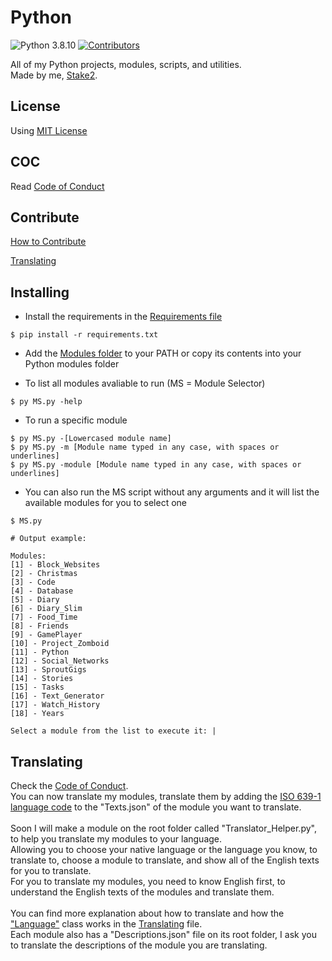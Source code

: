 # Python

![Python 3.8.10](https://img.shields.io/badge/Python-3.8.10-brightgreen.svg)
[![Contributors](https://img.shields.io/github/contributors/Stake2/Python.svg)](https://github.com/Stake2/Python/graphs/contributors)

All of my Python projects, modules, scripts, and utilities.<br>
Made by me, [Stake2](https://github.com/Stake2).

## License
Using [MIT License](https://github.com/Stake2/Python/blob/main/LICENSE)<br>

## COC
Read [Code of Conduct](https://github.com/Stake2/Python/blob/main/CODE_OF_CONDUCT.md)<br>

## Contribute
[How to Contribute](https://github.com/Stake2/Python/blob/main/CONTRIBUTING.md)<br>

[Translating](https://github.com/Stake2/Python/blob/main/TRANSLATING.md)<br>

## Installing
- Install the requirements in the [Requirements file](https://github.com/Stake2/Python/blob/main/requirements.txt)
```
$ pip install -r requirements.txt
```
- Add the [Modules folder](https://github.com/Stake2/Python/tree/main/Modules) to your PATH or copy its contents into your Python modules folder

- To list all modules avaliable to run (MS = Module Selector)
```
$ py MS.py -help
```

- To run a specific module
```
$ py MS.py -[Lowercased module name]
$ py MS.py -m [Module name typed in any case, with spaces or underlines]
$ py MS.py -module [Module name typed in any case, with spaces or underlines]
```

- You can also run the MS script without any arguments and it will list the available modules for you to select one
```
$ MS.py

# Output example:

Modules:
[1] - Block_Websites
[2] - Christmas
[3] - Code
[4] - Database
[5] - Diary
[6] - Diary_Slim
[7] - Food_Time
[8] - Friends
[9] - GamePlayer
[10] - Project_Zomboid
[11] - Python
[12] - Social_Networks
[13] - SproutGigs
[14] - Stories
[15] - Tasks
[16] - Text_Generator
[17] - Watch_History
[18] - Years

Select a module from the list to execute it: |
```

## Translating
Check the [Code of Conduct](https://github.com/Stake2/Python/blob/main/CODE_OF_CONDUCT.md).<br>
You can now translate my modules, translate them by adding the [ISO 639-1 language code](https://en.wikipedia.org/wiki/List_of_ISO_639-1_codes) to the "Texts.json" of the module you want to translate.<br>
<br>
Soon I will make a module on the root folder called "Translator_Helper.py", to help you translate my modules to your language.<br>
Allowing you to choose your native language or the language you know, to translate to, choose a module to translate, and show all of the English texts for you to translate.<br>
For you to translate my modules, you need to know English first, to understand the English texts of the modules and translate them.<br>
<br>
You can find more explanation about how to translate and how the ["Language"](https://github.com/Stake2/Python/blob/main/Modules/Language/__init__.py) class works in the [Translating](https://github.com/Stake2/Python/blob/main/TRANSLATING.md) file.<br>
Each module also has a "Descriptions.json" file on its root folder, I ask you to translate the descriptions of the module you are translating.

